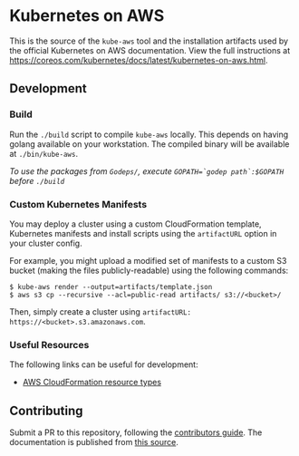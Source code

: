 # Kubernetes on AWS

This is the source of the `kube-aws` tool and the installation artifacts used by the official Kubernetes on AWS documentation.
View the full instructions at https://coreos.com/kubernetes/docs/latest/kubernetes-on-aws.html.

## Development

### Build

Run the `./build` script to compile `kube-aws` locally.
This depends on having golang available on your workstation.
The compiled binary will be available at `./bin/kube-aws`.

_To use the packages from `Godeps/`, execute ```GOPATH=`godep path`:$GOPATH``` before `./build`_

### Custom Kubernetes Manifests

You may deploy a cluster using a custom CloudFormation template, Kubernetes manifests and install scripts using the `artifactURL` option in your cluster config.

For example, you might upload a modified set of manifests to a custom S3 bucket (making the files publicly-readable) using the following commands:

```
$ kube-aws render --output=artifacts/template.json
$ aws s3 cp --recursive --acl=public-read artifacts/ s3://<bucket>/
```

Then, simply create a cluster using `artifactURL: https://<bucket>.s3.amazonaws.com`.

### Useful Resources

The following links can be useful for development:

- [AWS CloudFormation resource types](http://docs.aws.amazon.com/AWSCloudFormation/latest/UserGuide/aws-template-resource-type-ref.html)

## Contributing

Submit a PR to this repository, following the [contributors guide](../../CONTRIBUTING.md).
The documentation is published from [this source](../../Documentation/kubernetes-on-aws.md).


